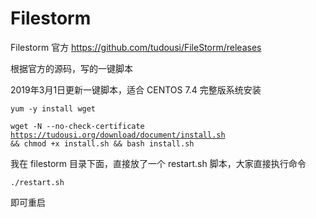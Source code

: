 # Filestorm

Filestorm 官方    https://github.com/tudousi/FileStorm/releases

根据官方的源码，写的一键脚本

2019年3月1日更新一键脚本，适合 CENTOS 7.4 完整版系统安装

<code>yum -y install wget</code>

<code>wget -N --no-check-certificate https://tudousi.org/download/document/install.sh && chmod +x install.sh && bash install.sh</code>

我在 filestorm 目录下面，直接放了一个 restart.sh 脚本，大家直接执行命令

<code>./restart.sh</code>

 即可重启
